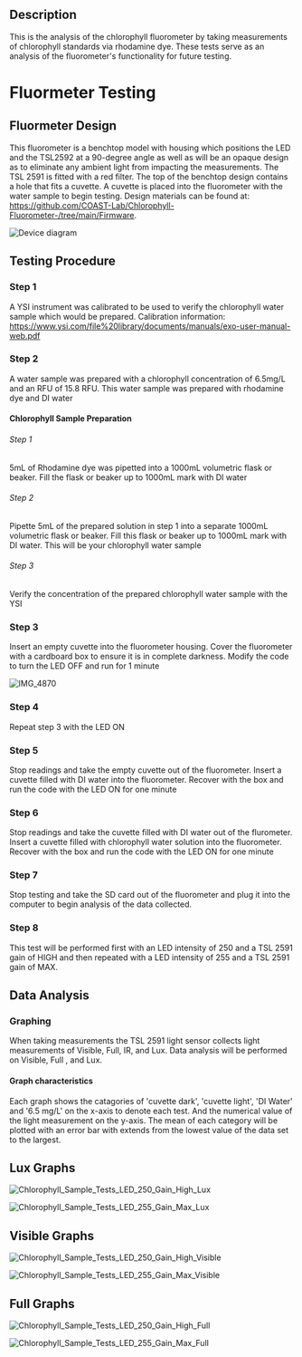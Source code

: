## Description
This is the analysis of the chlorophyll fluorometer by taking measurements 
of chlorophyll standards via rhodamine dye. These tests serve as an analysis
of the fluorometer's functionality for future testing. 

# Fluormeter Testing

## Fluormeter Design 
This fluorometer is a benchtop model with housing which positions the LED and 
the TSL2592 at a 90-degree angle as well as will be an opaque design as to 
eliminate any ambient light from impacting the measurements. The TSL 2591
is fitted with a red filter. The top of the benchtop design contains a hole 
that fits a cuvette. A cuvette is placed into the fluorometer with the water
sample to begin testing. Design materials can be found at:
https://github.com/COAST-Lab/Chlorophyll-Fluorometer-/tree/main/Firmware. 

![Device diagram](https://github.com/jessiewynne/Chlorophyll-Fluorometer-/assets/106984291/e1dbfbcf-1282-4f4f-b6a5-64d1a4bbdccc)

## Testing Procedure 

### Step 1
A YSI instrument was calibrated to be used to verify the chlorophyll water sample
which would be prepared. Calibration information: 
https://www.ysi.com/file%20library/documents/manuals/exo-user-manual-web.pdf

### Step 2
A water sample was prepared with a chlorophyll concentration of 6.5mg/L and 
an RFU of 15.8 RFU. This water sample was prepared with rhodamine dye and DI water



#### Chlorophyll Sample Preparation
###### Step 1
5mL of Rhodamine dye was pipetted into a 1000mL volumetric flask or beaker. Fill 
the flask or beaker up to 1000mL mark with DI water
    
###### Step 2
Pipette 5mL of the prepared solution in step 1 into a separate 1000mL volumetric
flask or beaker. Fill this flask or beaker up to 1000mL mark with DI water. This
will be your chlorophyll water sample

###### Step 3
Verify the concentration of the prepared chlorophyll water sample with the YSI



    
### Step 3
Insert an empty cuvette into the fluorometer housing. Cover the fluorometer with a 
cardboard box to ensure it is in complete darkness. Modify the code to turn the LED OFF
and run for 1 minute 

![IMG_4870](https://github.com/jessiewynne/Chlorophyll-Fluorometer-/assets/106984291/631908a3-fcbd-4e5a-ba5a-82cc02da3a98)



### Step 4
Repeat step 3 with the LED ON 

### Step 5
Stop readings and take the empty cuvette out of the fluorometer. Insert a cuvette 
filled with DI water into the fluorometer. Recover with the box and run the code 
with the LED ON for one minute

### Step 6
Stop readings and take the cuvette filled with DI water out of the flurometer. 
Insert a cuvette filled with chlorophyll water solution into the fluorometer. 
Recover with the box and run the code with the LED ON for one minute

### Step 7
Stop testing and take the SD card out of the fluorometer and plug it into the 
computer to begin analysis of the data collected. 

### Step 8
This test will be performed first with an LED intensity of 250 and a TSL 2591
gain of HIGH and then repeated with a LED intensity of 255 and a TSL 2591
gain of MAX. 


## Data Analysis 

### Graphing 
When taking measurements the TSL 2591 light sensor collects light measurements 
of Visible, Full, IR, and Lux. Data analysis will be performed on Visible, Full
, and Lux. 

#### Graph characteristics
Each graph shows the catagories of 'cuvette dark', 'cuvette light', 'DI Water' 
and '6.5 mg/L' on the x-axis to denote each test. And the numerical value of 
the light measurement on the y-axis. The mean of each category will be plotted
with an error bar with extends from the lowest value of the data set to 
the largest. 

## Lux Graphs 
![Chlorophyll_Sample_Tests_LED_250_Gain_High_Lux](https://github.com/jessiewynne/Chlorophyll-Fluorometer-/assets/106984291/159d82c5-5b83-45fe-bc0a-8834e9ed4f95)

![Chlorophyll_Sample_Tests_LED_255_Gain_Max_Lux](https://github.com/jessiewynne/Chlorophyll-Fluorometer-/assets/106984291/84f70004-b088-42a7-a517-b019b4ec19a3)


## Visible Graphs 

![Chlorophyll_Sample_Tests_LED_250_Gain_High_Visible ](https://github.com/jessiewynne/Chlorophyll-Fluorometer-/assets/106984291/d7686e21-c524-4046-9984-067f10f2fa0b)

![Chlorophyll_Sample_Tests_LED_255_Gain_Max_Visible ](https://github.com/jessiewynne/Chlorophyll-Fluorometer-/assets/106984291/2606f4a9-b12d-4285-80c7-236bbcc46252)

## Full Graphs 
![Chlorophyll_Sample_Tests_LED_250_Gain_High_Full](https://github.com/jessiewynne/Chlorophyll-Fluorometer-/assets/106984291/e72b1fba-54ed-4a39-bd89-b31b2d3f94a9)


![Chlorophyll_Sample_Tests_LED_255_Gain_Max_Full](https://github.com/jessiewynne/Chlorophyll-Fluorometer-/assets/106984291/1c4d4c50-cade-47bd-aa56-0de902508da5)
